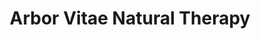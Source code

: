 ---
title: "Arbor Vitae Natural Therapy"
url: /chatham/arbor-vitae-natural-therapy/
shop: massage
---